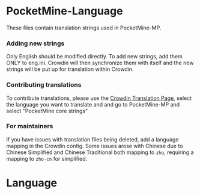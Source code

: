 # PocketMine-Language

These files contain translation strings used in PocketMine-MP.

### Adding new strings
Only English should be modified directly. To add new strings, add them ONLY to eng.ini. Crowdin will then synchronize them with itself and the new strings will be put up for translation within Crowdin.

### Contributing translations
To contribute translations, please use the [Crowdin Translation Page](http://translate.pocketmine.net/), select the language you want to translate and and go to PocketMine-MP and select "PocketMine core strings"

### For maintainers
If you have issues with translation files being deleted, add a language mapping in the Crowdin config. Some issues arose with Chinese due to Chinese Simplified and Chinese Traditional both mapping to `zho`, requiring a mapping to `zho-cn` for simplified.
# Language
